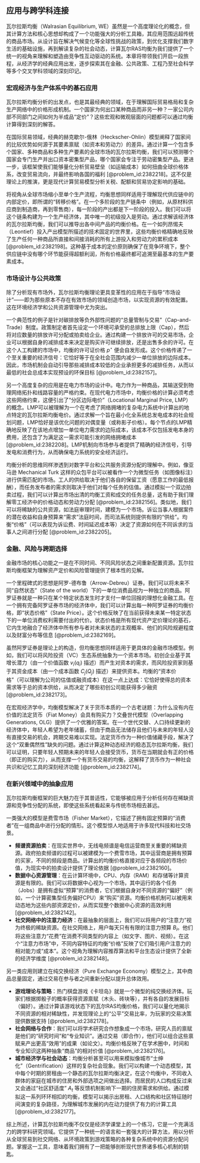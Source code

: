 ## 应用与跨学科连接

瓦尔拉斯均衡（Walrasian Equilibrium, WE）虽然是一个高度理论化的概念，但其计算方法和核心思想却构成了一个功能强大的分析工具箱，其应用范围远超传统的商品市场。从设计旨在解决气候变化等全球性挑战的政策，到优化支撑我们数字生活的基础设施，再到解读复杂的社会动态，计算瓦尔RAS均衡为我们提供了一个统一的视角来理解和塑造由竞争性互动驱动的系统。本章将带领我们开启一段旅程，从经济学的经典应用出发，逐步探索其在金融、公共政策、工程乃至社会科学等多个交叉学科领域的深刻印记。

### 宏观经济与生产体系中的基石应用

瓦尔拉斯均衡分析的出发点，也是其最经典的领域，在于理解国际贸易格局和复杂生产网络中的价格形成机制。一个国家为何出口某种商品而非另一种？一家公司内部不同部门之间如何为半成品“定价”？这些宏观和微观层面的问题都可以通过均衡计算得到深刻的解答。

在国际贸易领域，经典的赫克歇尔-俄林（Heckscher-Ohlin）模型阐释了国家间的比较优势如何源于其要素禀赋（如资本和劳动力）的差异。通过计算一个包含多个国家、多种商品和多种生产要素的全球市场的瓦尔拉斯均衡，我们可以预测哪个国家会专门生产并出口资本密集型产品，哪个国家会专注于劳动密集型产品。更进一步，该框架使我们能够量化分析贸易壁垒（如运输成本）如何扭曲全球价格体系，改变贸易流向，并最终影响各国的福利 [@problem_id:2382218]。这不仅是理论上的推演，更是现代计算贸易模型分析关税、配额和贸易协定影响的基础。

将视角从全球市场缩小至单个生产流程，均衡思想同样适用于理解现代供应链中的内部定价，即所谓的“转移价格”。在一个多阶段的生产链条中（例如，从原材料供应商到制造商，再到零售商），每一阶段的产出都是下一阶段的投入。我们可以将这个链条构建为一个生产经济体，其中唯一的初级投入是劳动。通过求解该经济体的瓦尔拉斯均衡，我们可以推导出各中间产品的均衡价格。在一个如列昂惕夫（Leontief）投入产出模型所描述的技术固定的世界里，这些均衡价格精确地反映了生产任何一种商品所直接和间接消耗的所有上游投入和劳动力的累积成本 [@problem_id:2382198]。这种基于成本的定价原则确保了在竞争环境下，整个供应链中没有哪个环节能获得超额利润，所有价格最终都可追溯至最基本的生产要素成本。

### 市场设计与公共政策

除了分析现有市场外，瓦尔拉斯均衡理论更具变革性的应用在于指导“市场设计”——即为那些原本不存在有效市场的领域创造市场，以实现资源的有效配置。这在环境经济学和公共资源管理中尤为突出。

一个典范性的例子是针对碳排放等负外部性问题的“总量管制与交易”（Cap-and-Trade）制度。政策制定者首先设定一个环境可承受的总排放上限（Cap），然后将对应数量的排放许可分配或拍卖给企业。通过构建一个排放许可的交易市场，企业可以根据自身的减排成本来决定是购买许可继续排放，还是出售多余的许可。在这个人工构建的市场中，均衡的许可证价格 $p^\star$ 便会自发形成。这个价格传递了一个至关重要的经济信号：它恰好等于在全社会范围内减少一单位排放的边际成本。因此，市场机制会自动引导那些减排成本较低的企业承担更多的减排任务，从而以最低的社会总成本实现预设的环保目标 [@problem_id:2382157]。

另一个高度复杂的应用是在电力市场的设计中。电力作为一种商品，其输送受到物理网络拓扑和线路容量的严格约束。在现代电力市场中，均衡价格的计算必须考虑这些网络约束，这便引出了“分区边际电价”（Locational Marginal Price, LMP）的概念。LMP可以被理解为一个在考虑了网络拥堵的复杂电力系统中计算出的地点特定的瓦尔拉斯均衡电价。通过求解一个旨在最小化全系统总发电成本的社会规划问题，LMP恰好是该优化问题的对偶变量（或称影子价格）。每个节点的LMP精确地反映了在该地点增加一单位电力需求的边际成本，该成本不仅包括发电本身的费用，还包含了为满足这一需求可能引发的网络拥堵成本 [@problem_id:2382208]。LMP机制向市场参与者提供了精确的经济信号，引导发电和消费行为，从而确保电力系统的安全经济运行。

均衡分析的思维同样渗透到对数字平台和公共服务资源分配的理解中。例如，像亚马逊 Mechanical Turk 这样的众包平台可以被看作一个为微型任务（如图像标注）进行供需匹配的市场。工人的供给取决于他们各自的保留工资（愿意工作的最低报酬），而任务发布者的需求则取决于他们对每个任务的估值。通过模拟一个双边拍卖过程，我们可以计算出市场出清的均衡工资和成交的任务总量，这有助于我们理解零工经济中的价格动态和劳动力分配 [@problem_id:2382156]。类似地，我们可以将稀缺的公共资源，如法庭审理时间，建模为一个市场。诉讼当事人根据案件的潜在收益和自身预算来“需求”法庭时间，而司法系统则提供有限的“供给”。均衡“价格”（可以表现为诉讼费、时间延迟成本等）决定了资源如何在不同诉求的当事人之间进行分配 [@problem_id:2382205]。

### 金融、风险与跨期选择

金融市场的核心功能之一是在不同时间、不同风险状态之间重新配置资源。瓦尔拉斯均衡框架为理解资产定价和风险管理提供了根本性的见解。

一个里程碑式的思想是阿罗-德布鲁（Arrow-Debreu）证券。我们可以将未来不同“自然状态”（State of the world）下的一单位消费品视为一种独立的商品。阿罗证券就是一种只在某个特定状态发生时才支付一单位回报的理想化金融工具。在一个拥有完备阿罗证券市场的经济体中，我们可以计算出每一种阿罗证券的均衡价格，即“状态价格”（State Price）。这个价格反映了在当前获得未来某一特定状态下的一单位消费权利需要付出的代价。状态价格是所有现代资产定价理论的基石，它内生地融合了经济体中所有参与者对未来状态的主观概率、他们的风险规避程度以及财富分布等信息 [@problem_id:2382169]。

虽然阿罗证券是理论上的构造，但均衡思想同样适用于更具体的金融市场模型。例如，我们可以将风险投资（VC）生态系统抽象为一个资本市场。初创企业基于其增长潜力（由一个价值函数 $v_i(q_i)$ 描述）而产生对资本的需求，而风险投资家则基于其资金成本（由一个成本函数 $C_j(Q_j)$ 描述）来提供资本。均衡的“资本价格”（可以理解为公司的估值或融资成本）在这一点上达成：它恰好使得总的资本需求等于总的资本供给，从而决定了哪些初创公司能获得多少融资 [@problem_id:2382173]。

在宏观经济学中，均衡模型解决了关于货币本质的一个古老谜题：为什么没有内在价值的法定货币（Fiat Money）会具有购买力？交叠世代模型（Overlapping Generations, OLG）提供了一个优雅的答案。在一个世代交替、人口持续更新的经济体中，年轻人希望为老年储蓄，但由于商品无法储存且他们与未来的年轻人没有直接交易的机会，跨期交易难以实现。法定货币作为一种价值储藏手段，解决了这个“双重偶然性”缺失的问题。通过计算这种动态经济的稳态瓦尔拉斯均衡，我们可以证明，只要年轻人预期未来的年轻人会接受货币，货币在当期就会有正的价格（即正的购买力），从而支撑一个有货币交易的均衡，这解释了货币作为一种社会共识和记忆工具的深刻经济功能 [@problem_id:2382174]。

### 在新兴领域中的抽象应用

瓦尔拉斯均衡框架的巨大魅力在于其普适性，它能够被应用于分析任何存在稀缺资源和竞争性分配的系统，即使这些系统看起来与传统市场相去甚远。

一类强大的模型是费雪市场（Fisher Market），它描述了拥有固定预算的“消费者”在一组商品中进行分配的情形。这个模型惊人地适用于许多现代科技和社交场景。
- **频谱资源拍卖**：在现实世界中，无线电频谱是电信运营商至关重要的稀缺资源。政府拍卖频谱的过程可以被建模为一个费雪市场，其中运营商是拥有预算的买家，不同的频段是商品。计算出的均衡价格直接对应于各频段的市场价值，为现实中的拍卖设计提供了理论依据 [@problem_id:2382160]。
- **数据中心资源管理**：在云计算环境中，CPU、内存（RAM）和存储等计算资源是有限的。我们可以将数据中心视为一个市场，其中运行的各个任务（Jobs）是拥有虚拟“预算”的消费者，它们根据自身对不同资源的“偏好”（例如，一个计算密集型任务偏好CPU）来“购买”资源。均衡价格机制可以被用来动态地为这些内部资源定价，从而实现整个数据中心资源的高效利用 [@problem_id:2382142]。
- **社交网络中的注意力经济**：在最抽象的层面上，我们可以将用户的“注意力”视为终极的稀缺资源。在社交网络上，用户每天只有有限的注意力预算 $B_i$。他们将这些注意力“花费”在消费不同类型的内容上（如文字、图片、视频）。在这个“注意力市场”中，不同内容特征的均衡“价格”反映了它们吸引用户注意力的相对能力或“成本”。这个视角为理解内容推荐算法和平台生态设计提供了全新的经济学维度 [@problem_id:2382148]。

另一类应用则建立在纯交换经济（Pure Exchange Economy）模型之上，其中商品总量固定，通过交易在参与者之间重新分配以提升总体效用。
- **游戏理论与策略**：热门棋盘游戏《卡坦岛》就是一个微型的纯交换经济体。玩家们根据掷骰子的概率获得资源禀赋（木头、砖块等），并有各自的发展目标（偏好）。通过计算该游戏状态下的瓦尔RAS均衡价格，我们可以量化地揭示不同资源的相对稀缺性，并发现理论上的“公平”交易比率，为玩家的交易决策提供数据支持 [@problem_id:2382178]。
- **社会网络与合作**：我们可以将学术研究合作想象成一个市场，研究人员的禀赋是他们的“研究时间”和“专业知识”。通过交易（即合作），他们可以组合这些禀赋来产出更高“效用”的成果（如论文）。均衡价格反映了在学术圈中，时间和专业知识这两种抽象“商品”的相对价值 [@problem_id:2382176]。
- **城市经济学与社会动态**：均衡分析甚至可以用来模拟像城市“士绅化”（Gentrification）这样的复杂社会现象。我们可以构建一个动态模型，其中每个时期的房租由一个静态的瓦尔拉斯均衡决定，在这个均衡中，不同收入群体的家庭在城市的住房和外部选项之间做出选择。而居民的人口构成反过来又会通过“社区舒适度” $A_t$ 等反馈机制影响下一期的住房需求和供给。通过模拟这一系列环环相扣的均衡，模型可以揭示出房租、人口结构和社区特征随时间演变的复杂路径，为理解城市发展的内在动力提供了有力的计算工具 [@problem_id:2382177]。

综上所述，计算瓦尔拉斯均衡不仅仅是经济学课堂上的一个练习，它是一个充满活力的跨学科研究领域。它提供了一种统一的语言和一套强大的计算方法，用以分析从全球贸易到社交网络、从环境政策到游戏策略的各种复杂系统中的资源分配问题。掌握这一工具，意味着我们拥有了一把能够剖析现代世界诸多核心机制的钥匙。